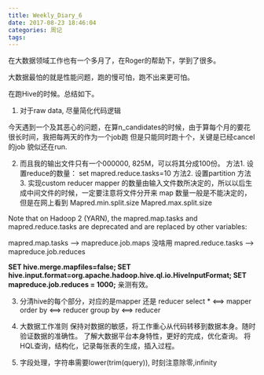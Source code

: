 ```yaml
---
title: Weekly_Diary_6
date: 2017-08-23 18:46:04
categories: 周记
tags:
---
```

在大数据领域工作也有一个多月了，在Roger的帮助下，学到了很多。

大数据最怕的就是性能问题，跑的慢可怕，跑不出来更可怕。

在跑Hive的时候。总结如下。

1. 对于raw data, 尽量简化代码逻辑

今天遇到一个及其恶心的问题，在算n_candidates的时候，由于算每个月的要花很长时间，我把每两天的作为一个job跑
但是只能同时跑十个，关键是已经cancel的job 貌似还在run. 

2. 而且我的输出文件只有一个000000, 825M，可以将其分成100份。
   方法1. 设置reduce的数量： set mapred.reduce.tasks=10
   方法2. 设置partition
   方法3. 实现custom reducer
mapper 的数量由输入文件数所决定的，所以以后生成中间文件的时候，一定要注意将文件分开来
map 数量一般是不能决定的，但是在网上看到
Mapred.min.split.size
Mapred.max.split.size

Note that on Hadoop 2 (YARN), the mapred.map.tasks and mapred.reduce.tasks are deprecated and are replaced by other variables:

mapred.map.tasks     -->    mapreduce.job.maps 没啥用
mapred.reduce.tasks  -->    mapreduce.job.reduces

**SET hive.merge.mapfiles=false;
SET hive.input.format=org.apache.hadoop.hive.ql.io.HiveInputFormat;
SET mapreduce.job.reduces = 1000;**
亲测有效。

3. 分清hive的每个部分，对应的是mapper 还是 reducer
select *  <==> mapper
order by <==> reducer
group by <==> reducer   

4. 大数据工作准则
保持对数据的敏感，将工作重心从代码转移到数据本身。随时验证数据的准确性。
了解大数据平台本身特性，更好的完成，优化查询。
将HQL查询，结构化，记录每张表的生成，插入过程。

5. 字段处理，字符串需要lower(trim(query)), 时刻注意除零,infinity
